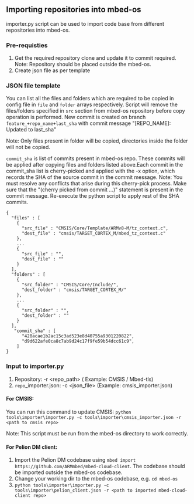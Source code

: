## Importing repositories into mbed-os

importer.py script can be used to import code base from different repositories into mbed-os.

### Pre-requisties
1. Get the required repository clone and update it to commit required. Note: Repository should be placed outside the mbed-os.
2. Create json file as per template

### JSON file template

You can list all the files and folders which are required to be copied in config file in `file` and `folder` arrays respectively. Script will remove the files/folders specified in `src` section from mbed-os repository before copy operation is performed.
New commit is created on branch `feature_+repo_name+last_sha` with commit message "[REPO_NAME]: Updated to last_sha"

Note: Only files present in folder will be copied, directories inside the folder will not be copied.

`commit_sha` is list of commits present in mbed-os repo. These commits will be applied after copying files and folders listed above.Each commit in the commit_sha list is cherry-picked and applied with the -x option, which records the SHA of the source commit in the commit message.
Note: You must resolve any conflicts that arise during this cherry-pick process. Make sure that the "(cherry picked from commit ...)" statement is present in the commit message. Re-execute the python script to apply rest of the SHA commits.

```
{
  "files" : [
    {
      "src_file" : "CMSIS/Core/Template/ARMv8-M/tz_context.c",
      "dest_file" : "cmsis/TARGET_CORTEX_M/mbed_tz_context.c"
    },
    ...
    {
      "src_file" : "",
      "dest_file" : ""
    }
  ],
  "folders" : [
    {
      "src_folder" : "CMSIS/Core/Include/",
      "dest_folder" : "cmsis/TARGET_CORTEX_M/"
    },
    ...
    {
      "src_folder" : "",
      "dest_folder" : ""
    }
  ],
   "commit_sha" : [
      "428acae1b2ac15c3ad523e8d40755a9301220822",
      "d9d622afe0ca8c7ab9d24c17f9fe59b54dcc61c9",
    ]
}
```

### Input to importer.py
1. Repository: -r <repo_path> ( Example: CMSIS / Mbed-tls)
2. `repo`_importer.json: -c <json_file>  (Example: cmsis_importer.json)


#### For CMSIS:
You can run this command to update CMSIS: `python tools\importer\importer.py -c tools\importer\cmsis_importer.json -r <path to cmsis repo>`

Note: This script must be run from the mbed-os directory to work correctly.

#### For Pelion DM client:
1. Import the Pelion DM codebase using `mbed import https://github.com/ARMmbed/mbed-cloud-client`. The codebase should be imported outside the mbed-os codebase.
2. Change your working dir to the mbed-os codebase, e.g. `cd mbed-os`
3. `python tools\importer\importer.py -c tools\importer\pelion_client.json -r <path to imported mbed-cloud-client repo>`
